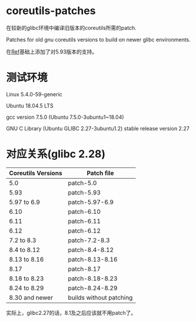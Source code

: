 # coreutils-patches
在较新的glibc环境中编译旧版本的coreutils所需的patch.

Patches for old gnu coreutils versions to build on newer glibc environments.

在[Ref](https://lists.gnu.org/archive/html/coreutils/2019-08/msg00011.html)基础上添加了对5.93版本的支持。

# 测试环境
Linux 5.4.0-59-generic

Ubuntu 18.04.5 LTS

gcc version 7.5.0 (Ubuntu 7.5.0-3ubuntu1~18.04)

GNU C Library (Ubuntu GLIBC 2.27-3ubuntu1.2) stable release version 2.27

# 对应关系(glibc 2.28)

| Coreutils Versions      |       Patch file |
|  ----                   |       ----       |
|5.0                      |     patch-5.0    |
|5.93                     |     patch-5.93    |
|5.97 to 6.9              |     patch-5.97-6.9    |
|6.10                     |     patch-6.10    |
|6.11                     |     patch-6.11    |
|6.12                     |     patch-6.12    |
|7.2  to 8.3              |     patch-7.2-8.3    |
|8.4  to 8.12             |     patch-8.4-8.12    |
|8.13 to 8.16             |     patch-8.13-8.16    |
|8.17                     |     patch-8.17    |
|8.18 to 8.23             |     patch-8.18-8.23    |
|8.24 to 8.29             |     patch-8.24-8.29    |
|8.30 and newer           |     builds without patching    |

实际上，glibc2.27的话，8.1及之后应该就不用patch了。
